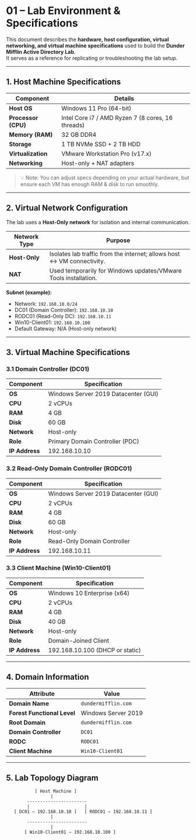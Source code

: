# 01 – Lab Environment & Specifications

This document describes the **hardware, host configuration, virtual networking, and virtual machine specifications** used to build the **Dunder Mifflin Active Directory Lab**.  
It serves as a reference for replicating or troubleshooting the lab setup.

---

## 1. Host Machine Specifications

| Component           | Details                          |
|---------------------|----------------------------------|
| **Host OS**         | Windows 11 Pro (64-bit)          |
| **Processor (CPU)** | Intel Core i7 / AMD Ryzen 7 (8 cores, 16 threads) |
| **Memory (RAM)**    | 32 GB DDR4                       |
| **Storage**         | 1 TB NVMe SSD + 2 TB HDD         |
| **Virtualization**  | VMware Workstation Pro (v17.x)   |
| **Networking**      | Host-only + NAT adapters         |

> 💡 Note: You can adjust specs depending on your actual hardware, but ensure each VM has enough RAM & disk to run smoothly.

---

## 2. Virtual Network Configuration

The lab uses a **Host-Only network** for isolation and internal communication.  

| Network Type | Purpose                                      |
|--------------|----------------------------------------------|
| **Host-Only**| Isolates lab traffic from the internet; allows host ↔ VM connectivity. |
| **NAT**      | Used temporarily for Windows updates/VMware Tools installation. |

**Subnet (example):**
- Network: `192.168.10.0/24`
- DC01 (Domain Controller): `192.168.10.10`
- RODC01 (Read-Only DC): `192.168.10.11`
- Win10-Client01: `192.168.10.100`
- Default Gateway: N/A (Host-only network)

---

## 3. Virtual Machine Specifications

### 3.1 Domain Controller (DC01)
| Component         | Specification                     |
|-------------------|-----------------------------------|
| **OS**            | Windows Server 2019 Datacenter (GUI) |
| **CPU**           | 2 vCPUs                          |
| **RAM**           | 4 GB                             |
| **Disk**          | 60 GB                            |
| **Network**       | Host-only                        |
| **Role**          | Primary Domain Controller (PDC)  |
| **IP Address**    | 192.168.10.10                    |

### 3.2 Read-Only Domain Controller (RODC01)
| Component         | Specification                     |
|-------------------|-----------------------------------|
| **OS**            | Windows Server 2019 Datacenter (GUI) |
| **CPU**           | 2 vCPUs                          |
| **RAM**           | 4 GB                             |
| **Disk**          | 60 GB                            |
| **Network**       | Host-only                        |
| **Role**          | Read-Only Domain Controller       |
| **IP Address**    | 192.168.10.11                    |

### 3.3 Client Machine (Win10-Client01)
| Component         | Specification                     |
|-------------------|-----------------------------------|
| **OS**            | Windows 10 Enterprise (x64)       |
| **CPU**           | 2 vCPUs                          |
| **RAM**           | 4 GB                             |
| **Disk**          | 40 GB                            |
| **Network**       | Host-only                        |
| **Role**          | Domain-Joined Client              |
| **IP Address**    | 192.168.10.100 (DHCP or static)   |

---

## 4. Domain Information

| Attribute              | Value                       |
|------------------------|-----------------------------|
| **Domain Name**        | `dundermifflin.com`        |
| **Forest Functional Level** | Windows Server 2019    |
| **Root Domain**        | `dundermifflin.com`        |
| **Domain Controller**  | `DC01`                     |
| **RODC**               | `RODC01`                   |
| **Client Machine**     | `Win10-Client01`           |

---

## 5. Lab Topology Diagram 

```text
           [ Host Machine ]
                 |
        -----------------------
        |                     |
   [ DC01 – 192.168.10.10 ]   [ RODC01 – 192.168.10.11 ]
                 |
        -----------------------
                 |
       [ Win10-Client01 – 192.168.10.100 ]
